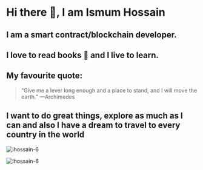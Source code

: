 # Hi there :wave:, I am Ismum Hossain

I am a smart contract/blockchain developer.
---

I love to read books :book: and I live to learn.
---

My favourite quote:
---

>“Give me a lever long enough and a place to stand, and I will
move the earth.”
—Archimedes


I want to do great things, explore as much as I can and also I have a dream to travel to every country in the world
---
<p align="left">
</p>

<p><img align="center" src="https://github-readme-stats.vercel.app/api/top-langs?username=ihossain-6&show_icons=true&locale=en&layout=compact" alt="ihossain-6" /></p>

<p><img align="center" src="https://github-readme-streak-stats.herokuapp.com/?user=ihossain-6&" alt="ihossain-6" /></p>
